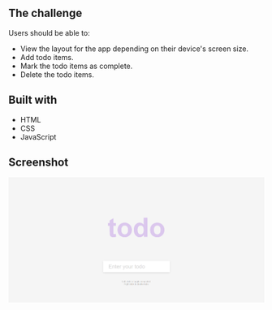 ## The challenge
Users should be able to:
- View the layout for the app depending on their device's screen size.
- Add todo items.
- Mark the todo items as complete.
- Delete the todo items.

## Built with
- HTML
- CSS
- JavaScript

## Screenshot
![](./screenshot.png)